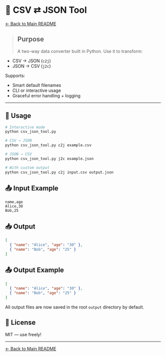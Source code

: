 # 🧮 CSV ⇄ JSON Tool
[← Back to Main README](../README.md)

> ## Purpose
> A two-way data converter built in Python. Use it to transform:

- CSV → JSON (`c2j`)
- JSON → CSV (`j2c`)

Supports:
- Smart default filenames
- CLI or interactive usage
- Graceful error handling + logging

---

## 🚀 Usage

```bash
# Interactive mode
python csv_json_tool.py

# CSV → JSON
python csv_json_tool.py c2j example.csv

# JSON → CSV
python csv_json_tool.py j2c example.json

# With custom output
python csv_json_tool.py c2j input.csv output.json
```

## 📤 Input Example

```csv
name,age
Alice,30
Bob,25
```

## 📥 Output

```json
[
  { "name": "Alice", "age": "30" },
  { "name": "Bob", "age": "25" }
]
```

## 📤 Output Example

```json
[
  { "name": "Alice", "age": "30" },
  { "name": "Bob", "age": "25" }
]
```

All output files are now saved in the root `output` directory by default.

## 📜 License

MIT — use freely!

---

[← Back to Main README](../README.md)
